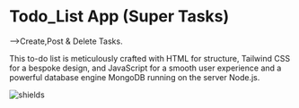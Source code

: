  # Todo_List App (Super Tasks)
 
-->Create,Post & Delete Tasks.

This to-do list is meticulously crafted with HTML for structure, Tailwind CSS for a bespoke design, and JavaScript for a smooth user experience and a powerful database engine MongoDB running on the server Node.js. 

![shields](https://img.shields.io/badge/MongoDB-4EA94B?style=for-the-badge&logo=mongodb&logoColor=white)

